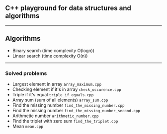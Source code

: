 ## C++ playground for data structures and algorithms

---

## Algorithms

- Binary search (time complexity O(logn))
- Linear search (time complexity O(n))

---

### Solved problems

- Largest element in array `array_maximum.cpp`
- Checking element if it's in array `check_occurence.cpp`
- Triple if it's equal `triple_if_equals.cpp`
- Array sum (sum of all elements) `array_sum.cpp`
- Find the missing number `find_the_missing_number.cpp`
- Find the missing number `find_the_missing_number_second.cpp`
- Arithmetic number `arithmetic_number.cpp`
- Find the triplet with zero sum `find_the_triplet.cpp`
- Mean `mean.cpp`
